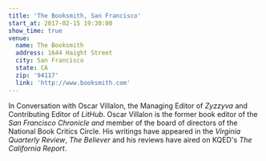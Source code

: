 ```yaml
---
title: 'The Booksmith, San Francisco'
start_at: 2017-02-15 19:30:00
show_time: true
venue:
  name: The Booksmith
  address: 1644 Haight Street
  city: San Francisco
  state: CA
  zip: '94117'
  link: 'http://www.booksmith.com'
---
```



In Conversation with Oscar Villalon, the Managing Editor of *Zyzzyva* and Contributing Editor of *LitHub*. Oscar Villalon is the former book editor of the *San Francisco Chronicle and*&nbsp;member of the board of directors of the National Book Critics Circle. His writings have appeared in the *Virginia Quarterly Review*, *The Believer* and his reviews have aired on KQED's *The California Report*.